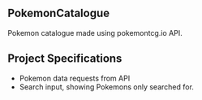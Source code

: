 ## PokemonCatalogue

Pokemon catalogue made using pokemontcg.io API.

## Project Specifications

- Pokemon data requests from API
- Search input, showing Pokemons only searched for.
